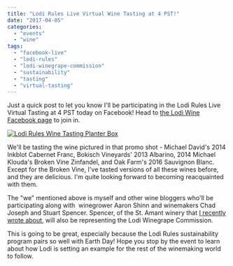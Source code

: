 ```yaml
---
title: "Lodi Rules Live Virtual Wine Tasting at 4 PST!"
date: "2017-04-05"
categories: 
  - "events"
  - "wine"
tags: 
  - "facebook-live"
  - "lodi-rules"
  - "lodi-winegrape-commission"
  - "sustainability"
  - "tasting"
  - "virtual-tasting"
---
```


Just a quick post to let you know I'll be participating in the Lodi Rules Live Virtual Tasting at 4 PST today on Facebook! Head to [the Lodi Wine Facebook page](https://www.facebook.com/LodiWine/) to join in.

[![Lodi Rules Wine Tasting Planter Box](http://s3.amazonaws.com/thegourmez-wpmedia/2017/04/LodiRulesTasting-500x500.jpg)](http://s3.amazonaws.com/thegourmez-wpmedia/2017/04/LodiRulesTasting.jpg)

We'll be tasting the wine pictured in that promo shot - Michael David's 2014 Inkblot Cabernet Franc, Bokisch Vineyards' 2013 Albarino, 2014 Michael Klouda's Broken Vine Zinfandel, and Oak Farm's 2016 Sauvignon Blanc. Except for the Broken Vine, I've tasted versions of all these wines before, and they are delicious. I'm quite looking forward to becoming reacquainted with them.

The "we" mentioned above is myself and other wine bloggers who'll be participating along with  winegrower Aaron Shinn and winemakers Chad Joseph and Stuart Spencer. Spencer, of the St. Amant winery that [I recently wrote about](https://thegourmez.com/blog/2017/03/08/wined-and-dined-by-st-amant-at-the-2016-wine-bloggers-conference/), will also be representing the Lodi Winegrape Commission.

This is going to be great, especially because the Lodi Rules sustainability program pairs so well with Earth Day! Hope you stop by the event to learn about how Lodi is setting an example for the rest of the winemaking world to follow.
